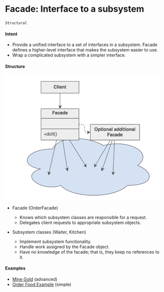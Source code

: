 # Facade: Interface to a **subsystem**
`Structural`

#### Intent
- Provide a unified interface to a set of interfaces in a subsystem. Facade defines a higher-level interface that makes the subsystem easier to use.
- Wrap a complicated subsystem with a simpler interface.

#### Structure 
![Facade](../../../../../../../config/facade.png)

- Facade (OrderFacade)
	- Knows which subsystem classes are responsible for a request.
	- Delegates client requests to appropriate subsystem objects.
	
- Subsystem classes (Waiter, Kitchen)
	- Implement subsystem functionality.
	- Handle work assigned by the Facade object.
	- Have no knowledge of the facade; that is, they keep no references to it.
	
#### Examples
- [Mine Gold](https://github.com/kalyanramswamy/java-design-patterns/tree/master/facade) (advanced)
- [Order Food Example](https://medium.com/@andreaspoyias/design-patterns-a-quick-guide-to-facade-pattern-16e3d2f1bfb6) (simple)

	